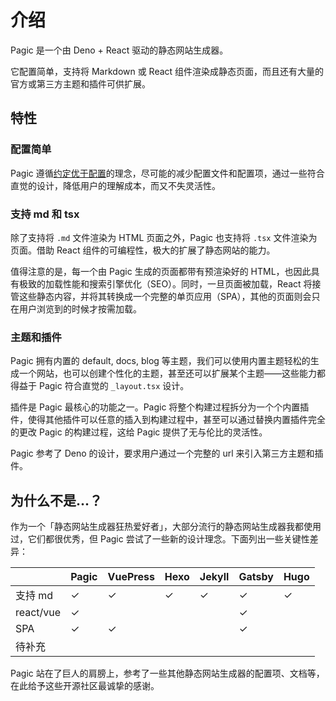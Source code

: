 # 介绍

Pagic 是一个由 Deno + React 驱动的静态网站生成器。

它配置简单，支持将 Markdown 或 React 组件渲染成静态页面，而且还有大量的官方或第三方主题和插件可供扩展。

## 特性

### 配置简单

Pagic 遵循[约定优于配置](https://zh.wikipedia.org/wiki/%E7%BA%A6%E5%AE%9A%E4%BC%98%E4%BA%8E%E9%85%8D%E7%BD%AE)的理念，尽可能的减少配置文件和配置项，通过一些符合直觉的设计，降低用户的理解成本，而又不失灵活性。

### 支持 md 和 tsx

除了支持将 `.md` 文件渲染为 HTML 页面之外，Pagic 也支持将 `.tsx` 文件渲染为页面。借助 React 组件的可编程性，极大的扩展了静态网站的能力。

值得注意的是，每一个由 Pagic 生成的页面都带有预渲染好的 HTML，也因此具有极致的加载性能和搜索引擎优化（SEO）。同时，一旦页面被加载，React 将接管这些静态内容，并将其转换成一个完整的单页应用（SPA），其他的页面则会只在用户浏览到的时候才按需加载。

### 主题和插件

Pagic 拥有内置的 default, docs, blog 等主题，我们可以使用内置主题轻松的生成一个网站，也可以创建个性化的主题，甚至还可以扩展某个主题——这些能力都得益于 Pagic 符合直觉的 `_layout.tsx` 设计。

插件是 Pagic 最核心的功能之一。Pagic 将整个构建过程拆分为一个个内置插件，使得其他插件可以任意的插入到构建过程中，甚至可以通过替换内置插件完全的更改 Pagic 的构建过程，这给 Pagic 提供了无与伦比的灵活性。

Pagic 参考了 Deno 的设计，要求用户通过一个完整的 url 来引入第三方主题和插件。

## 为什么不是...？

作为一个「静态网站生成器狂热爱好者」，大部分流行的静态网站生成器我都使用过，它们都很优秀，但 Pagic 尝试了一些新的设计理念。下面列出一些关键性差异：

|           | Pagic | VuePress | Hexo | Jekyll | Gatsby | Hugo |
| --------- | ----- | -------- | ---- | ------ | ------ | ---- |
| 支持 md   | ✓     | ✓        | ✓    | ✓      | ✓      | ✓    |
| react/vue | ✓     |          |      |        | ✓      |      |
| SPA       | ✓     | ✓        |      |        | ✓      |      |
| 待补充    |       |          |      |        |        |      |

Pagic 站在了巨人的肩膀上，参考了一些其他静态网站生成器的配置项、文档等，在此给予这些开源社区最诚挚的感谢。

